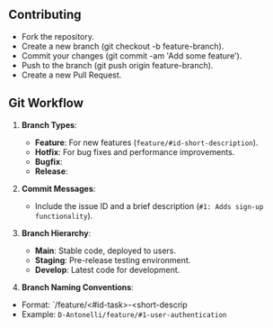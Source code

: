## Contributing
- Fork the repository.
- Create a new branch (git checkout -b feature-branch).
- Commit your changes (git commit -am 'Add some feature').
- Push to the branch (git push origin feature-branch).
- Create a new Pull Request.

## Git Workflow

1. **Branch Types**:
   - **Feature**: For new features (`feature/#id-short-description`).
   - **Hotfix**: For bug fixes and performance improvements.
   - **Bugfix**: 
   - **Release**: 

2. **Commit Messages**:
   - Include the issue ID and a brief description (`#1: Adds sign-up functionality`).

3. **Branch Hierarchy**:
   - **Main**: Stable code, deployed to users.
   - **Staging**: Pre-release testing environment.
   - **Develop**: Latest code for development.

4. **Branch Naming Conventions**:
- Format: `<username>/feature/<#id-task>-<short-descrip
- Example: `D-Antonelli/feature/#1-user-authentication`